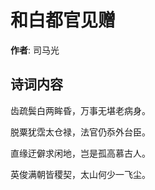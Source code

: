 # 和白都官见赠

**作者**: 司马光

## 诗词内容

齿疏鬓白两眸昏，万事无堪老病身。

脱粟犹霑太仓禄，法官仍忝外台臣。

直缘迂僻求闲地，岂是孤高慕古人。

英俊满朝皆稷契，太山何少一飞尘。

